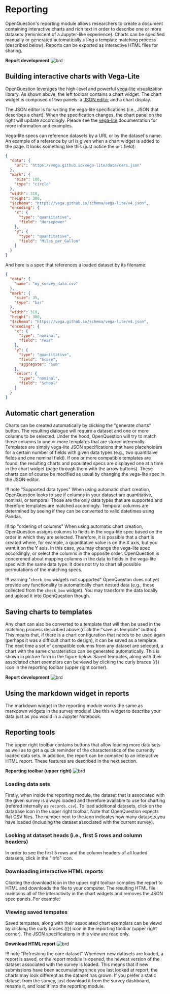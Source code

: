 # Reporting
OpenQuestion's reporting module allows researchers to create a document containing interactive charts and rich text
in order to describe one or more datasets (reminiscent of a Jupyter-like experience).
Charts can be specified manually or generated automatically using a template matching process (described below). 
Reports can be exported as interactive HTML files for sharing.

**Report development**
![brd](img/report_dev.gif)

## Building interactive charts with Vega-Lite
OpenQuestion leverages the high-level and powerful [vega-lite](https://vega.github.io/vega-lite/)
visualization library. As shown above, the left toolbar contains a chart widget. The chart widget
is composed of two panels: a [JSON editor](https://github.com/josdejong/jsoneditor) and a chart display.

The JSON editor is for writing the vega-lite specifications (i.e., JSON that describes a chart). 
When the specification changes, the chart panel on the right will update accordingly.
Please see the [vega-lite](https://vega.github.io/vega-lite/) documentation for more 
information and examples.

Vega-lite specs can reference datasets by a URL or by the dataset's name. An example of a reference by url
is given when a chart widget is added to the page. It looks something like this (just notice the `url` field):
 
```json
{
  "data": {
    "url": "https://vega.github.io/vega-lite/data/cars.json"
  },
  "mark": {
    "size": 100,
    "type": "circle"
  },
  "width": 310,
  "height": 300,
  "$schema": "https://vega.github.io/schema/vega-lite/v4.json",
  "encoding": {
    "x": {
      "type": "quantitative",
      "field": "Horsepower"
    },
    "y": {
      "type": "quantitative",
      "field": "Miles_per_Gallon"
    }
  }
}
```

And here is a spec that references a loaded dataset by its filename: 

```json
{
  "data": {
    "name": "my_survey_data.csv"
  },
  "mark": {
    "size": 35,
    "type": "bar"
  },
  "width": 310,
  "height": 300,
  "$schema": "https://vega.github.io/schema/vega-lite/v4.json",
  "encoding": {
    "x": {
      "type": "nominal",
      "field": "Year"
    },
    "y": {
      "type": "quantitative",
      "field": "Score",
      "aggregate": "sum"
    },
    "color": {
      "type": "nominal",
      "field": "School"
    }
  }
}
```

## Automatic chart generation
Charts can be created automatically by clicking the "generate charts" button. The resulting dialogue
will require a dataset and one or more columns to be selected. Under the hood, OpenQuestion
will try to match those columns to one or more templates that are stored interenally. Templates are simply
vega-lite JSON specifications that have placeholders for a certain number of fields with given data types 
(e.g., two quantitaive fields and one nominal field). If one or more compatible templates are found,
the resulting charts and populated specs are displayed one at a time in the chart widget
(page through them with the arrow buttons). These charts can of course be modified as usual
by changing the vega-lite spec in the JSON editor.

!!! note "Supported data types"
    When using automatic chart creation, OpenQuestion looks to see if columns in
    your dataset are quantitative, nominal, or temporal. Those are the only data types
    that are supported and therefore templates are matched accordingly. Temporal
    columns are determined by seeing if they can be converted to valid datetimes using Pandas.
    
!!! tip "ordering of columns"
    When using automatic chart creation, OpenQuestion assigns columns to fields in the vega-lite spec
    based on the order in which they are selected. Therefore, it is possible that a chart is created
    where, for example, a quantitative value is on the X axis, but you want it on the Y axis. In this case,
    you may change the vega-lite spec accordingly, or select the columns in the opposite order. OpenQuestion
    is concerened about mapping columns in the data to fields in the vega-lite spec with the same data type. 
    It does not try to chart all possible permutations of the matching specs.
    
!!! warning "`check_box` widgets not supported"
    OpenQueston does not yet provide any functionality to automatically chart
    nested data (e.g., those collected from the `check_box` widget). You may transform the 
    data locally and upload it into OpenQuestion though.

## Saving charts to templates
Any chart can also be converted to a template that will then be used in the matching process 
described above (click the "save as template" button).
This means that, if there is a chart configuration that needs to be used again 
(perhaps it was a difficult chart to design), it can be saved as a template. The next time 
a set of compatible columns from any dataset are selected, a chart with the same 
charateristics can be generated automatically. This is shown in picture form in the figure below.
Saved tempates, along with their associated chart exemplars can be viewd by clicking the curly
braces ({}) icon in the reporting toolbar (upper right corner). 

**Report development**
![brd](img/auto_chart_fig.png)

## Using the markdown widget in reports
The markdown widget in the reporting module works the same as markdown widgets in the survey module!
Use this widget to describe your data just as you would in a Jupyter Notebook.

## Reporting tools
The upper right toolbar contains buttons that allow loading more data sets as well as to
get a quick reminder of the characteristics of the currently loaded data sets. In addition,
the report can be compiled to an interactive HTML report. These features are described in the next section.

**Reporting toolbar (upper right)**
![brd](img/rt.png)

### Loading data sets
Firstly, when inside the reporting module, the dataset that is associated with the given survey
is always loaded and therefore available to use for charting (refered internally as `records.csv`). 
To load additional datasets, click on the database icon in the upper right toolbar. 
Note that OpenQuestion expects flat CSV files. The number next to the icon indicates 
how many datasets you have loaded (including the dataset associated with the current survey).

### Looking at dataset heads (i.e., first 5 rows and column headers)
In order to see the first 5 rows and the column headers of all loaded datasets, click in the "info" icon.

### Downloading interactive HTML reports
Clicking the download icon in the upper right toolbar compiles the report to 
HTML and downloads the file to your computer. The resulting HTML file maintains 
all of the interactivity in the chart widgets and removes the JSON spec panels. For example:

### Viewing saved tempates
Saved tempates, along with their associated chart exemplars can be viewd by clicking the curly
braces ({}) icon in the reporting toolbar (upper right corner). The JSON specifications in this view
are read only.

**Download HTML report**
![brd](img/report_download.gif)

!!! note "Refreshing the core dataset"
    Whenever new datasets are loaded, a report is saved, or the report module is opened,
    the newest version of the dataset associated with the survey is loaded. This means that if new 
    submissions have been accumulating since you last looked at report, 
    the charts may look different as the dataset has grown. If you prefer a static dataset from the survey, 
    just download it from the survey dashboard, rename it, and load it into the reporting module.


